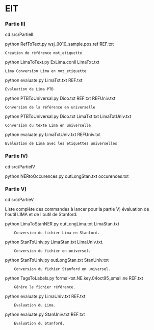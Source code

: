 # EIT
### Partie II)
cd src/PartieII

python RefToText.py wsj_0010_sample.pos.ref REF.txt

	Creation de référence mot_etiquette
	
python LimaToText.py ExLima.conll LimaTxt.txt

	Lima Conversion Lima en mot_etiquette
	
python evaluate.py LimaTxt.txt REF.txt

	Evaluation de Lima PTB
	
python PTBToUniversal.py Dico.txt REF.txt REFUniv.txt

	Conversion de la référence en universelle
	
python PTBToUniversal.py Dico.txt LimaTxt.txt LimaTxtUniv.txt

	Conversion du texte Lima en universelle
	
python evaluate.py LimaTxtUniv.txt REFUniv.txt

	Evaluation de Lima avec les etiquettes universelles

### Partie IV)
cd src/PartieIV

python NERtoOccurences.py outLongStan.txt occurences.txt

### Partie V)
cd src/PartieV

Liste complète des commandes à lancer  pour la partie V) évaluation de l'outil LIMA et de l'outil de Stanford:


python LimaToStanNER.py outLongLima.txt LimaStan.txt

		Conversion du fichier Lima en Stanford.
		
python StanToUniv.py LimaStan.txt LimaUniv.txt.

		Conversion du fichier en universel.
		
python StanToUniv.py outLongStan.txt StanUniv.txt

		Conversion du fichier Stanford en universel.
		
python TagsToLabels.py formal-tst.NE.key.04oct95_small.ne REF.txt

		Génère le fichier référence.
		
python evaluate.py LimaUniv.txt REF.txt

		Evaluation du Lima.
		
python evaluate.py StanUniv.txt REF.txt

		Evaluation du Stanford.
